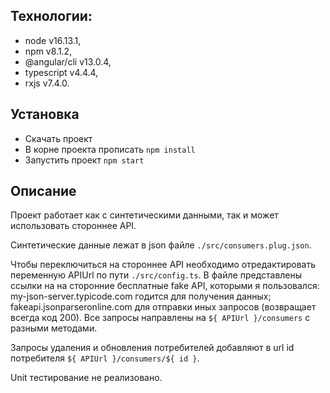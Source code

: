 ## Технологии: 
- node v16.13.1, 
- npm v8.1.2, 
- @angular/cli v13.0.4, 
- typescript v4.4.4, 
- rxjs v7.4.0.

## Установка
- Скачать проект
- В корне проекта прописать ```npm install ```
- Запустить проект ```npm start``` 

## Описание

Проект работает как с синтетическими данными, так и может использовать стороннее API.

Синтетические данные лежат в json файле `./src/consumers.plug.json`.

Чтобы переключиться на стороннее API необходимо отредактировать переменную APIUrl по пути ```./src/config.ts```. В файле представлены ссылки на на сторонние бесплатные fake API, которыми я пользовался: my-json-server.typicode.com годится для получения данных; fakeapi.jsonparseronline.com для отправки иных запросов (возвращает всегда код 200). 
Все запросы направлены на `${ APIUrl }/consumers` с разными методами.

Запросы удаления и обновления потребителей добавляют в url id потребителя `${ APIUrl }/consumers/${ id }`.

Unit тестирование не реализовано.
